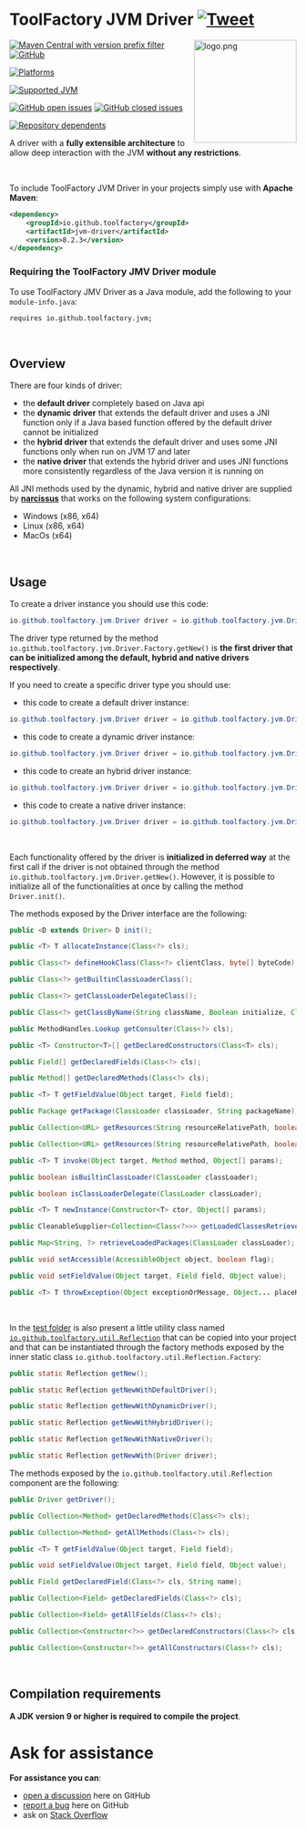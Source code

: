 # ToolFactory JVM Driver [![Tweet](https://img.shields.io/twitter/url/http/shields.io.svg?style=social)](https://twitter.com/intent/tweet?text=%40ToolFactory_fw%20JVM%20driver%2C%20a%20%23driver%20to%20allow%20deep%20interaction%20with%20the%20JVM%20without%20any%20restrictions%20%28works%20on%20%23Java7%20%23Java8%20%23Java9%20%23Java10%20%23Java11%20%23Java12%20%23Java13%20%23Java14%20%23Java15%20%23Java16%20%23Java17%29&url=https://toolfactory.github.io/jvm-driver/)

<a href="https://github.com/toolfactory">
<img src="https://raw.githubusercontent.com/toolfactory/jvm-driver/master/docs/logo.png" alt="logo.png" height="180px" align="right"/>
</a>

[![Maven Central with version prefix filter](https://img.shields.io/maven-central/v/io.github.toolfactory/jvm-driver/8)](https://maven-badges.herokuapp.com/maven-central/io.github.toolfactory/jvm-driver/)
[![GitHub](https://img.shields.io/github/license/toolfactory/jvm-driver)](https://github.com/toolfactory/jvm-driver/blob/main/LICENSE)

[![Platforms](https://img.shields.io/badge/platforms-Windows%2C%20Mac%20OS%2C%20Linux-orange)](https://github.com/toolfactory/jvm-driver/actions/runs/1420088914)

[![Supported JVM](https://img.shields.io/badge/supported%20JVM-7%2C%208%2C%209+%20(17)-blueviolet)](https://github.com/toolfactory/jvm-driver/actions/runs/1420088914)

[![GitHub open issues](https://img.shields.io/github/issues/toolfactory/jvm-driver)](https://github.com/toolfactory/jvm-driver/issues)
[![GitHub closed issues](https://img.shields.io/github/issues-closed/toolfactory/jvm-driver)](https://github.com/toolfactory/jvm-driver/issues?q=is%3Aissue+is%3Aclosed)

[![Repository dependents](https://badgen.net/github/dependents-repo/toolfactory/jvm-driver)](https://github.com/toolfactory/jvm-driver/network/dependents)

A driver with a **fully extensible architecture** to allow deep interaction with the JVM **without any restrictions**.

<br/>

To include ToolFactory JVM Driver in your projects simply use with **Apache Maven**:
```xml
<dependency>
    <groupId>io.github.toolfactory</groupId>
    <artifactId>jvm-driver</artifactId>
    <version>8.2.3</version>
</dependency>	
```
### Requiring the ToolFactory JMV Driver module

To use ToolFactory JMV Driver as a Java module, add the following to your `module-info.java`: 

```
requires io.github.toolfactory.jvm;
```

<br/>

## Overview

There are four kinds of driver:

* the **default driver** completely based on Java api
* the **dynamic driver** that extends the default driver and uses a JNI function only if a Java based function offered by the default driver cannot be initialized
* the **hybrid driver** that extends the default driver and uses some JNI functions only when run on JVM 17 and later
* the **native driver** that extends the hybrid driver and uses JNI functions more consistently regardless of the Java version it is running on

All JNI methods used by the dynamic, hybrid and native driver are supplied by [**narcissus**](https://toolfactory.github.io/narcissus/) that works on the following system configurations:
* Windows (x86, x64)
* Linux (x86, x64)
* MacOs (x64) 

<br/>

## Usage

To create a driver instance you should use this code:
```java
io.github.toolfactory.jvm.Driver driver = io.github.toolfactory.jvm.Driver.getNew();
```

The driver type returned by the method `io.github.toolfactory.jvm.Driver.Factory.getNew()` is **the first driver that can be initialized among the default, hybrid and native drivers respectively**.

If you need to create a specific driver type you should use:

* this code to create a default driver instance:

```java
io.github.toolfactory.jvm.Driver driver = io.github.toolfactory.jvm.Driver.Factory.getNewDefault();
```

* this code to create a dynamic driver instance:

```java
io.github.toolfactory.jvm.Driver driver = io.github.toolfactory.jvm.Driver.Factory.getNewDynamic();
```

* this code to create an hybrid driver instance:

```java
io.github.toolfactory.jvm.Driver driver = io.github.toolfactory.jvm.Driver.Factory.getNewHybrid();
```

* this code to create a native driver instance:

```java
io.github.toolfactory.jvm.Driver driver = io.github.toolfactory.jvm.Driver.Factory.getNewNative();
```

<br/>

Each functionality offered by the driver is **initialized in deferred way** at the first call if the driver is not obtained through the method `io.github.toolfactory.jvm.Driver.getNew()`. However, it is possible to initialize all of the functionalities at once by calling the method `Driver.init()`.

The methods exposed by the Driver interface are the following:
```java
public <D extends Driver> D init();

public <T> T allocateInstance(Class<?> cls);

public Class<?> defineHookClass(Class<?> clientClass, byte[] byteCode);

public Class<?> getBuiltinClassLoaderClass();

public Class<?> getClassLoaderDelegateClass();

public Class<?> getClassByName(String className, Boolean initialize, ClassLoader classLoader, Class<?> caller);

public MethodHandles.Lookup getConsulter(Class<?> cls);

public <T> Constructor<T>[] getDeclaredConstructors(Class<T> cls);

public Field[] getDeclaredFields(Class<?> cls);

public Method[] getDeclaredMethods(Class<?> cls);

public <T> T getFieldValue(Object target, Field field);

public Package getPackage(ClassLoader classLoader, String packageName);

public Collection<URL> getResources(String resourceRelativePath, boolean findFirst, ClassLoader... classLoaders);

public Collection<URL> getResources(String resourceRelativePath, boolean findFirst, Collection<ClassLoader> classLoaders);

public <T> T invoke(Object target, Method method, Object[] params);

public boolean isBuiltinClassLoader(ClassLoader classLoader);

public boolean isClassLoaderDelegate(ClassLoader classLoader);

public <T> T newInstance(Constructor<T> ctor, Object[] params);

public CleanableSupplier<Collection<Class<?>>> getLoadedClassesRetriever(ClassLoader classLoader);

public Map<String, ?> retrieveLoadedPackages(ClassLoader classLoader);

public void setAccessible(AccessibleObject object, boolean flag);

public void setFieldValue(Object target, Field field, Object value);

public <T> T throwException(Object exceptionOrMessage, Object... placeHolderReplacements);                                                         
```

<br/>


In the [test folder](https://github.com/toolfactory/jvm-driver/tree/main/java/src/test/java/io/github/toolfactory/util) is also present a little utility class named [`io.github.toolfactory.util.Reflection`](https://github.com/toolfactory/jvm-driver/blob/main/java/src/test/java/io/github/toolfactory/util/Reflection.java) that can be copied into your project and that can be instantiated through the factory methods exposed by the inner static class `io.github.toolfactory.util.Reflection.Factory`:

```java
public static Reflection getNew();

public static Reflection getNewWithDefaultDriver();

public static Reflection getNewWithDynamicDriver();

public static Reflection getNewWithHybridDriver();

public static Reflection getNewWithNativeDriver();

public static Reflection getNewWith(Driver driver);
```

The methods exposed by the `io.github.toolfactory.util.Reflection` component are the following:
```java
public Driver getDriver();

public Collection<Method> getDeclaredMethods(Class<?> cls);

public Collection<Method> getAllMethods(Class<?> cls);

public <T> T getFieldValue(Object target, Field field);

public void setFieldValue(Object target, Field field, Object value);

public Field getDeclaredField(Class<?> cls, String name);

public Collection<Field> getDeclaredFields(Class<?> cls);

public Collection<Field> getAllFields(Class<?> cls);

public Collection<Constructor<?>> getDeclaredConstructors(Class<?> cls);

public Collection<Constructor<?>> getAllConstructors(Class<?> cls);
```

<br />

## Compilation requirements

**A JDK version 9 or higher is required to compile the project**.
<br />

# <a name="Ask-for-assistance"></a>Ask for assistance
**For assistance you can**:
* [open a discussion](https://github.com/toolfactory/jvm-driver/discussions) here on GitHub
* [report a bug](https://github.com/toolfactory/jvm-driver/issues) here on GitHub
* ask on [Stack Overflow](https://stackoverflow.com/questions/ask)
